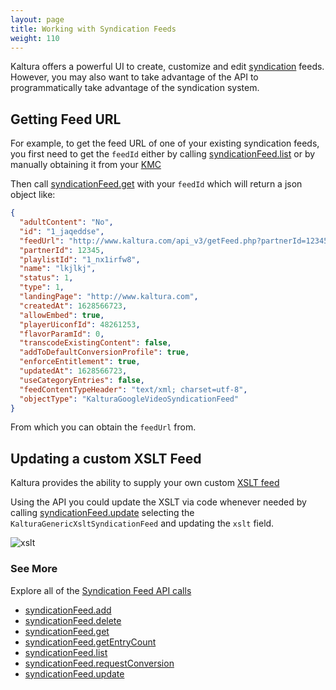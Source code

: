 ```yaml
---
layout: page
title: Working with Syndication Feeds
weight: 110
---
```


Kaltura offers a powerful UI to create, customize and edit [syndication](https://knowledge.kaltura.com/help/content-distribution-and-syndication) feeds. However, you may also want to take advantage of the API to programmatically take advantage of the syndication system.

## Getting Feed URL

For example, to get the feed URL of one of your existing syndication feeds, you first need to get the `feedId` either by calling [syndicationFeed.list](https://developer.kaltura.com/console/service/syndicationFeed/action/list) or by manually obtaining it from your [KMC](https://kmc.kaltura.com/index.php/kmcng/login)

Then call [syndicationFeed.get](https://developer.kaltura.com/console/service/syndicationFeed/action/get) with your `feedId` which will return a json object like:

```json
{
  "adultContent": "No",
  "id": "1_jaqeddse",
  "feedUrl": "http://www.kaltura.com/api_v3/getFeed.php?partnerId=12345&feedId=1_jaqeddse",
  "partnerId": 12345,
  "playlistId": "1_nx1irfw8",
  "name": "lkjlkj",
  "status": 1,
  "type": 1,
  "landingPage": "http://www.kaltura.com",
  "createdAt": 1628566723,
  "allowEmbed": true,
  "playerUiconfId": 48261253,
  "flavorParamId": 0,
  "transcodeExistingContent": false,
  "addToDefaultConversionProfile": true,
  "enforceEntitlement": true,
  "updatedAt": 1628566723,
  "useCategoryEntries": false,
  "feedContentTypeHeader": "text/xml; charset=utf-8",
  "objectType": "KalturaGoogleVideoSyndicationFeed"
}
```

From which you can obtain the `feedUrl` from.

## Updating a custom XSLT Feed

Kaltura provides the ability to supply your own custom [XSLT feed](https://knowledge.kaltura.com/help/content-distribution-and-syndication#flexible-feed-format) 

Using the API you could update the XSLT via code whenever needed by calling [syndicationFeed.update](https://developer.kaltura.com/api-docs/service/syndicationFeed/action/update)  selecting the `KalturaGenericXsltSyndicationFeed`  and updating the `xslt` field.

![xslt](/assets/images/xslt.png)



### See More

Explore all of the [Syndication Feed API calls](https://developer.kaltura.com/console/service/syndicationFeed)

- [syndicationFeed.add](https://developer.kaltura.com/console/service/syndicationFeed/action/add)
- [syndicationFeed.delete](https://developer.kaltura.com/console/service/syndicationFeed/action/delete)
- [syndicationFeed.get](https://developer.kaltura.com/console/service/syndicationFeed/action/get)
- [syndicationFeed.getEntryCount](https://developer.kaltura.com/console/service/syndicationFeed/action/getEntryCount)
- [syndicationFeed.list](https://developer.kaltura.com/console/service/syndicationFeed/action/list)
- [syndicationFeed.requestConversion](https://developer.kaltura.com/console/service/syndicationFeed/action/requestConversion)
- [syndicationFeed.update](https://developer.kaltura.com/console/service/syndicationFeed/action/update)

